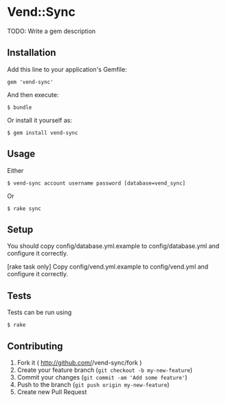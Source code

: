 # Vend::Sync

TODO: Write a gem description

## Installation

Add this line to your application's Gemfile:

    gem 'vend-sync'

And then execute:

    $ bundle

Or install it yourself as:

    $ gem install vend-sync

## Usage

Either

    $ vend-sync account username password [database=vend_sync]

Or

    $ rake sync

## Setup

You should copy config/database.yml.example to config/database.yml and configure it correctly.

[rake task only] Copy config/vend.yml.example to config/vend.yml and configure it correctly.

## Tests

Tests can be run using

    $ rake

## Contributing

1. Fork it ( http://github.com/<my-github-username>/vend-sync/fork )
2. Create your feature branch (`git checkout -b my-new-feature`)
3. Commit your changes (`git commit -am 'Add some feature'`)
4. Push to the branch (`git push origin my-new-feature`)
5. Create new Pull Request
